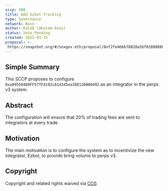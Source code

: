 ```yaml
---
sccp: 400
title: Add Ezbot Tracking
type: Governance
network: Base
author: Kaleb (@kaleb-keny)
status: Vote_Pending
created: 2025-03-25
proposal: >-
 https://snapshot.org/#/snxgov.eth/proposal/0xf2fe466b78820a5bf01888880b1e4a6846a7c360cd76b932642f469b5c3fa7bd
---
```


<!--You can leave these HTML comments in your merged SCCP and delete the visible duplicate text guides, they will not appear and may be helpful to refer to if you edit it again. This is the suggested template for new SCCPs. Note that an SCCP number will be assigned by an editor. When opening a pull request to submit your SCCP, please use an abbreviated title in the filename, `sccp-draft_title_abbrev.md`. The title should be 44 characters or less.-->

## Simple Summary

<!--"If you can't explain it simply, you don't understand it well enough." Provide a simplified and layman-accessible explanation of the SCCP.-->

This SCCP proposes to configure `0xa09550489FF57fF4192cA14345ea3ED126B00492` as an integrator in the perps v3 system. 

## Abstract

<!--A short (~200 word) description of the variable change proposed.-->

The configuration will ensure that 20% of trading fees are sent to integrators at every trade. 

## Motivation

<!--The motivation is critical for SCCPs that want to update variables within Synthetix. It should clearly explain why the existing variable is not incentive aligned. SCCP submissions without sufficient motivation may be rejected outright.-->

The main motivation is to configure the system as to incentivize the new integrator, Ezbot, to provide bring volume to perps v3.

## Copyright

Copyright and related rights waived via [CC0](https://creativecommons.org/publicdomain/zero/1.0/).